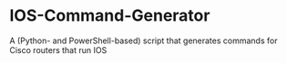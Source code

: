 # IOS-Command-Generator
 A (Python- and PowerShell-based) script that generates commands for Cisco routers that run IOS
